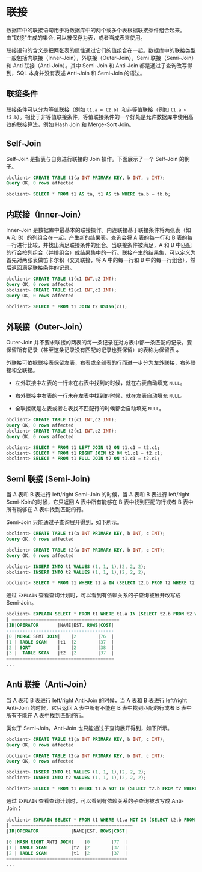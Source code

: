 # 联接

数据库中的联接语句用于将数据库中的两个或多个表根据联接条件组合起来。由"联接"生成的集合, 可以被保存为表，或者当成表来使用。

联接语句的含义是把两张表的属性通过它们的值组合在一起。数据库中的联接类型一般包括内联接（Inner-Join），外联接（Outer-Join），Semi 联接（Semi-Join）和 Anti 联接（Anti-Join）。其中 Semi-Join 和 Anti-Join 都是通过子查询改写得到，SQL 本身并没有表述 Anti-Join 和 Semi-Join 的语法。

## 联接条件

联接条件可以分为等值联接（例如 `t1.a = t2.b`）和非等值联接（例如 `t1.a < t2.b`）。相比于非等值联接条件，等值联接条件的一个好处是允许数据库中使用高效的联接算法，例如 Hash Join 和 Merge-Sort Join。

## Self-Join

Self-Join 是指表与自身进行联接的 Join 操作。下面展示了一个 Self-Join 的例子。

```sql
obclient> CREATE TABLE t1(a INT PRIMARY KEY, b INT, c INT);
Query OK, 0 rows affected

obclient> SELECT * FROM t1 AS ta, t1 AS tb WHERE ta.b = tb.b;
```

## 内联接（Inner-Join）

Inner-Join 是数据库中最基本的联接操作。内连联接基于联接条件将两张表（如 A 和 B）的列组合在一起，产生新的结果表。查询会将 A 表的每一行和 B 表的每一行进行比较，并找出满足联接条件的组合。当联接条件被满足，A 和 B 中匹配的行会按列组合（并排组合）成结果集中的一行。联接产生的结果集，可以定义为首先对两张表做笛卡尔积（交叉联接，将 A 中的每一行和 B 中的每一行组合），然后返回满足联接条件的记录。

```sql
obclient> CREATE TABLE t1(c1 INT,c2 INT);
Query OK, 0 rows affected
obclient> CREATE TABLE t2(c1 INT,c2 INT);
Query OK, 0 rows affected

obclient> SELECT * FROM t1 JOIN t2 USING(c1);
```

## 外联接（Outer-Join）

Outer-Join 并不要求联接的两表的每一条记录在对方表中都一条匹配的记录。要保留所有记录（甚至这条记录没有匹配的记录也要保留）的表称为保留表 **。**

外联接可依据联接表保留左表，右表或全部表的行而进一步分为左外联接，右外联接和全联接。

* 左外联接中左表的一行未在右表中找到的时候，就在右表自动填充 `NULL`。

* 右外联接中右表的一行未在左表中找到的时候，就在左表自动填充 `NULL`。

* 全联接就是左表或者右表找不匹配行的时候都会自动填充 `NULL`。

```sql
obclient> CREATE TABLE t1(c1 INT,c2 INT);
Query OK, 0 rows affected
obclient> CREATE TABLE t2(c1 INT,c2 INT);
Query OK, 0 rows affected

obclient> SELECT * FROM t1 LEFT JOIN t2 ON t1.c1 = t2.c1;
obclient> SELECT * FROM t1 RIGHT JOIN t2 ON t1.c1 = t2.c1;
obclient> SELECT * FROM t1 FULL JOIN t2 ON t1.c1 = t2.c1;
```

## Semi 联接 (Semi-Join)

当 A 表和 B 表进行 left/right Semi-Join 的时候，当 A 表和 B 表进行 left/right Semi-Koin的时候，它只返回 A 表中所有能够在 B 表中找到匹配的行或者 B 表中所有能够在 A 表中找到匹配的行。

Semi-Join 只能通过子查询展开得到，如下所示。

```sql
obclient> CREATE TABLE t1(a INT PRIMARY KEY, b INT, c INT);
Query OK, 0 rows affected

obclient> CREATE TABLE t2(a INT PRIMARY KEY, b INT, c INT);
Query OK, 0 rows affected

obclient> INSERT INTO t1 VALUES (1, 1, 1),(2, 2, 2);
obclient> INSERT INTO t2 VALUES (1, 1, 1),(2, 2, 2);

obclient> SELECT * FROM t1 WHERE t1.a IN (SELECT t2.b FROM t2 WHERE t2.c = t1.c);
```

通过 `EXPLAIN` 查看查询计划时，可以看到有依赖关系的子查询被展开改写成 Semi-Join。

```sql
obclient> EXPLAIN SELECT * FROM t1 WHERE t1.a IN (SELECT t2.b FROM t2 WHERE t2.c = t1.c);
| ========================================
|ID|OPERATOR       |NAME|EST. ROWS|COST|
----------------------------------------
|0 |MERGE SEMI JOIN|    |2        |76  |
|1 | TABLE SCAN    |t1  |2        |37  |
|2 | SORT          |    |2        |38  |
|3 |  TABLE SCAN   |t2  |2        |37  |
========================================
...
```

## Anti 联接（Anti-Join）

当 A 表和 B 表进行 left/right Anti-Join 的时候，当 A 表和 B 表进行 left/right Anti-Join 的时候，它只返回 A 表中所有不能在 B 表中找到匹配的行或者 B 表中所有不能在 A 表中找到匹配的行。

类似于 Semi-Join，Anti-Join 也只能通过子查询展开得到，如下所示。

```sql
obclient> CREATE TABLE t1(a INT PRIMARY KEY, b INT, c INT);
Query OK, 0 rows affected

obclient> CREATE TABLE t2(a INT PRIMARY KEY, b INT, c INT);
Query OK, 0 rows affected

obclient> INSERT INTO t1 VALUES (1, 1, 1),(2, 2, 2);
obclient> INSERT INTO t2 VALUES (1, 1, 1),(2, 2, 2);

obclient> SELECT * FROM t1 WHERE t1.a NOT IN (SELECT t2.b FROM t2 WHERE t2.c = t1.c);
```

通过 `EXPLAIN` 查看查询计划时，可以看到有依赖关系的子查询被改写成 Anti-Join：

```sql
obclient> EXPLAIN SELECT * FROM t1 WHERE t1.a NOT IN (SELECT t2.b FROM t2 WHERE t2.c = t1.c);
| =============================================
|ID|OPERATOR            |NAME|EST. ROWS|COST|
---------------------------------------------
|0 |HASH RIGHT ANTI JOIN|    |0        |77  |
|1 | TABLE SCAN         |t2  |2        |37  |
|2 | TABLE SCAN         |t1  |2        |37  |
=============================================
...
```
